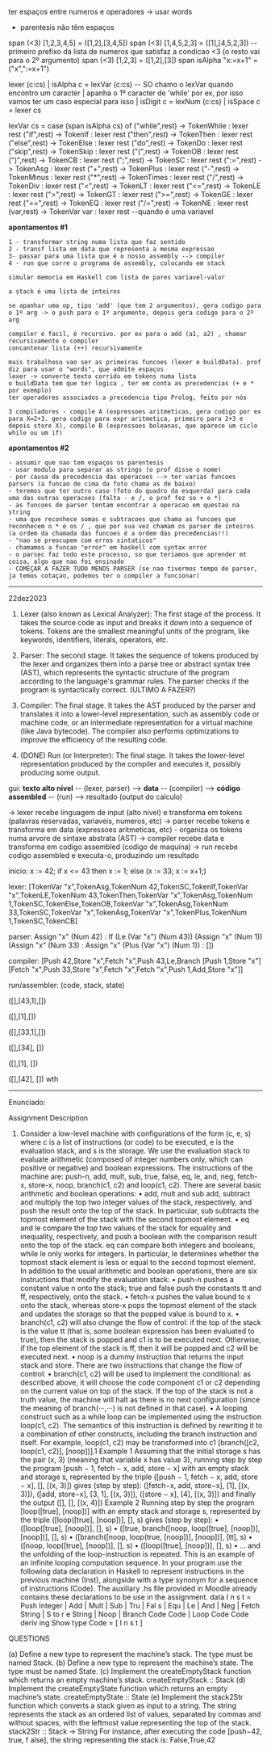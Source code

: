 ter espaços entre numeros e operadores -> usar words
- parentesis não têm espaços


span (<3) [1,2,3,4,5] = ([1,2],[3,4,5])
span (<3) [1,4,5,2,3] = ([1],[4,5,2,3]) --primeiro prefixo da lista de numeros que satisfaz a condicao <3 (o resto vai para o 2º argumento)
span (<3) [1,2,3] = ([1,2],[3])
span isAlpha "x:=x+1" = ("x",":=x+1")


lexer (c:cs)
    | isAlpha c = lexVar (c:cs) -- SO chamo o lexVar quando encontro um caracter | apanha o 1º caracter de 'while' por ex, por isso vamos ter um caso especial para isso
    | isDigit c = lexNum (c:cs)
    | isSpace c = lexer cs

lexVar cs = case (span isAlpha cs) of
    ("while",rest) -> TokenWhile : lexer rest
    ("if",rest) -> TokenIf : lexer rest
    ("then",rest) -> TokenThen : lexer rest
    ("else",rest) -> TokenElse : lexer rest
    ("do",rest) -> TokenDo : lexer rest
    ("skip",rest) -> TokenSkip : lexer rest
    ("(",rest) -> TokenOB : lexer rest
    (")",rest) -> TokenCB : lexer rest
    (";",rest) -> TokenSC : lexer rest
    (":=",rest) -> TokenAsg : lexer rest
    ("+",rest) -> TokenPlus : lexer rest
    ("-",rest) -> TokenMinus : lexer rest
    ("*",rest) -> TokenTimes : lexer rest
    ("/",rest) -> TokenDiv : lexer rest
    ("<",rest) -> TokenLT : lexer rest
    ("<=",rest) -> TokenLE : lexer rest
    (">",rest) -> TokenGT : lexer rest
    (">=",rest) -> TokenGE : lexer rest
    ("==",rest) -> TokenEQ : lexer rest
    ("/=",rest) -> TokenNE : lexer rest
    (var,rest) -> TokenVar var : lexer rest --quando é uma variavel

**apontamentos #1**
```
1 - transformar string numa lista que faz sentido
2 - transf lista em data que representa a mesma expressao
3- passar para uma lista que é o nosso assembly --> compiler
4 - run que corre o programa de assembly, colocando em stack

simular memoria em Haskell com lista de pares variavel-valor

a stack é uma lista de inteiros 

se apanhar uma op, tipo 'add' (que tem 2 argumentos), gera codigo para o 1º arg -> o push para o 1º argumento, depois gera codigo para o 2º arg

compiler é facil, é recursivo. por ex para o add (a1, a2) , chamar recursivamente o compiler 
concantenar lista (++) recursivamente

mais trabalhoso vao ser as primeiras funcoes (lexer e buildData). prof diz para usar o "words", que admite espaços
lexer -> converte texto corrido em tokens numa lista
o buildData tem que ter logica , ter em conta as precedencias (+ e * por exemplo)
ter operadores associados a precedencia tipo Prolog, feito por nós

3 compiladores - compile A (expressoes aritmeticas, gera codigo por ex para X=2+3. gera codigo para expr aritmetica, primeiro para 2+3 e depois store X), compile B (expressoes boleanas, que aparece um ciclo while ou um if)

```
**apontamentos #2**
```
- assumir que nao tem espaços os parentesis
- usar modulo para separar as strings (o prof disse o nome)
- por causa da precedencia das operacoes --> ter varias funcoes parsers (a funcao de cima da foto chama as de baixo)
- teremos que ter outro caso (foto do quadro da esquerda) para cada uma das outras operacoes (falta - e /, o prof fez so + e *)
- as funcoes de parser tentam encontrar a operacao em questao na string 
- uma que reconhece somas e subtracoes que chama as funcoes que reconhecem o * e os / , que por sua vez chamam os parser de inteiros (a ordem da chamada das funcoes é a ordem das precedencias!!)
- "nao se preocupem com erros sintaticos"
- chamamos a funcao "error" em haskell com syntax error
- o parsec faz todo este processo, so que teriamos que aprender mt coisa, algo que nao foi ensinado
- COMEÇAR A FAZER TUDO MENOS PARSER (se nao tivermos tempo de parser, ja temos cotaçao, podemos ter o compiler a funcionar) 
```


-----

22dez2023

1. Lexer (also known as Lexical Analyzer): The first stage of the process. It takes the source code as input and breaks it down into a sequence of tokens. Tokens are the smallest meaningful units of the program, like keywords, identifiers, literals, operators, etc.

2. Parser: The second stage. It takes the sequence of tokens produced by the lexer and organizes them into a parse tree or abstract syntax tree (AST), which represents the syntactic structure of the program according to the language's grammar rules. The parser checks if the program is syntactically correct. (ULTIMO A FAZER?)

3. Compiler: The final stage. It takes the AST produced by the parser and translates it into a lower-level representation, such as assembly code or machine code, or an intermediate representation for a virtual machine (like Java bytecode). The compiler also performs optimizations to improve the efficiency of the resulting code.


4. (DONE) Run (or Interpreter): The final stage. It takes the lower-level representation produced by the compiler and executes it, possibly producing some output.


gui:
**texto alto nível** -- (lexer, parser) --> **data** -- (compiler) --> **código assembled** -- (run) --> resultado (output do calculo)

-> lexer recebe linguagem de input (alto nivel) e transforma em tokens (palavras reservadas, variaveis, numeros, etc)
-> parser recebe tokens e transforma em data (expressoes aritmeticas, etc) - organiza os tokens numa arvore de sintaxe abstrata (AST)
-> compiler recebe data e transforma em codigo assembled (codigo de maquina)
-> run recebe codigo assembled e executa-o, produzindo um resultado


inicio:
x := 42; if x <= 43 then x := 1; else (x := 33; x := x+1;)

lexer:
[TokenVar "x",TokenAsg,TokenNum 42,TokenSC,TokenIf,TokenVar "x",TokenLE,TokenNum 43,TokenThen,TokenVar "x",TokenAsg,TokenNum 1,TokenSC,TokenElse,TokenOB,TokenVar "x",TokenAsg,TokenNum 33,TokenSC,TokenVar "x",TokenAsg,TokenVar "x",TokenPlus,TokenNum 1,TokenSC,TokenCB]

parser:
Assign "x" (Num 42) : If (Le (Var "x") (Num 43)) (Assign "x" (Num 1)) (Assign "x" (Num 33) : Assign "x" (Plus (Var "x") (Num 1)) : [])

compiler:
[Push 42,Store "x",Fetch "x",Push 43,Le,Branch [Push 1,Store "x"] [Fetch "x",Push 33,Store "x",Fetch "x",Fetch "x",Push 1,Add,Store "x"]]

run/assembler:
(code, stack, state) 

([],[43,1],[])

([],[1],[])

([],[33,1],[])

([],[34], [])

([],[1], [])

([],[42], []) wth


---

Enunciado:

Assignment Description
1. Consider a low-level machine with configurations of the form (c, e, s) where c is a list
of instructions (or code) to be executed, e is the evaluation stack, and s is the storage.
We use the evaluation stack to evaluate arithmetic (composed of integer numbers only,
which can positive or negative) and boolean expressions.
The instructions of the machine are: push-n, add, mult, sub, true, false, eq, le,
and, neg, fetch-x, store-x, noop, branch(c1, c2) and loop(c1, c2).
There are several basic arithmetic and boolean operations:
• add, mult and sub add, subtract and multiply the top two integer values of the
stack, respectively, and push the result onto the top of the stack. In particular,
sub subtracts the topmost element of the stack with the second topmost element.
• eq and le compare the top two values of the stack for equality and inequality,
respectively, and push a boolean with the comparison result onto the top of the
stack. eq can compare both integers and booleans, while le only works for integers.
In particular, le determines whether the topmost stack element is less or equal to
the second topmost element.
In addition to the usual arithmetic and boolean operations, there are six instructions
that modify the evaluation stack:
• push-n pushes a constant value n onto the stack; true and false push the constants
tt and ff, respectively, onto the stack.
• fetch-x pushes the value bound to x onto the stack, whereas store-x pops the
topmost element of the stack and updates the storage so that the popped value is
bound to x.
• branch(c1, c2) will also change the flow of control: if the top of the stack is the
value tt (that is, some boolean expression has been evaluated to true), then the
stack is popped and c1 is to be executed next. Otherwise, if the top element of the
stack is ff, then it will be popped and c2 will be executed next.
• noop is a dummy instruction that returns the input stack and store.
There are two instructions that change the flow of control:
• branch(c1, c2) will be used to implement the conditional: as described above, it
will choose the code component c1 or c2 depending on the current value on top of
the stack. If the top of the stack is not a truth value, the machine will halt as there
is no next configuration (since the meaning of branch(···,···) is not defined in that
case).
• A looping construct such as a while loop can be implemented using the instruction
loop(c1, c2). The semantics of this instruction is defined by rewriting it to a combination of other constructs, including the branch instruction and itself. For example,
loop(c1, c2) may be transformed into c1 [branch([c2, loop(c1, c2)], [noop])].1
Example 1 Assuming that the initial storage s has the pair (x, 3) (meaning that variable
x has value 3), running step by step the program [push − 1, fetch − x, add, store − x]
with an empty stack and storage s, represented by the triple
([push − 1, fetch − x, add, store − x], [], [(x, 3)])
gives (step by step): ([fetch−x, add, store−x], [1], [(x, 3)]), ([add, store−x], [3, 1], [(x, 3)]),
([store − x], [4], [(x, 3)]) and finally the output ([], [], [(x, 4)])
Example 2 Running step by step the program [loop([true], [noop])] with an empty
stack and storage s, represented by the triple
([loop([true], [noop])], [], s)
gives (step by step):
• ([loop([true], [noop])], [], s)
• ([true, branch([noop, loop([true], [noop])], [noop])], [], s)
• ([branch([noop, loop(true, [noop])], [noop])], [tt], s)
• ([noop, loop([true], [noop])], [], s)
• ([loop([true], [noop])], [], s)
• ...
and the unfolding of the loop-instruction is repeated. This is an example of an infinite
looping computation sequence.
In your program use the following data declaration in Haskell to represent instructions in
the previous machine (Inst), alongside with a type synonym for a sequence of instructions
(Code). The auxiliary .hs file provided in Moodle already contains these declarations to
be use in the assignment.
data I n s t =
Push Integer | Add | Mult | Sub |
Tru | Fal s | Equ | Le | And | Neg |
Fetch String | S to r e String | Noop |
Branch Code Code | Loop Code Code
deriv ing Show
type Code = [ I n s t ]


QUESTIONS

(a) Define a new type to represent the machine’s stack. The type must be named Stack.
(b) Define a new type to represent the machine’s state. The type must be named State.
(c) Implement the createEmptyStack function which returns an empty machine’s stack.
createEmptyStack :: Stack
(d) Implement the createEmptyState function which returns an empty machine’s state.
createEmptyState :: State
(e) Implement the stack2Str function which converts a stack given as input to a string.
The string represents the stack as an ordered list of values, separated by commas
and without spaces, with the leftmost value representing the top of the stack.
stack2Str :: Stack → String
For instance, after executing the code [push−42, true, f alse], the string representing
the stack is: False,True,42